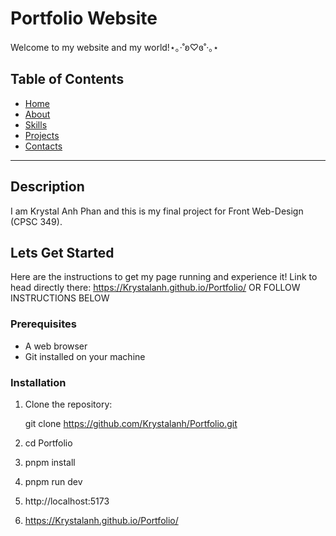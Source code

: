# Portfolio Website

Welcome to my website and my world!⋆｡‧˚ʚ♡ɞ˚‧｡⋆

## Table of Contents

- [Home](#home)
- [About](#about)
- [Skills](#skills)
- [Projects](#projects)
- [Contacts](#contacts)

---

## Description

I am Krystal Anh Phan and this is my final project for Front Web-Design (CPSC 349). 

## Lets Get Started

Here are the instructions to get my page running and experience it!
Link to head directly there: https://Krystalanh.github.io/Portfolio/
OR FOLLOW INSTRUCTIONS BELOW

### Prerequisites

- A web browser
- Git installed on your machine

### Installation

1. Clone the repository:

   git clone https://github.com/Krystalanh/Portfolio.git


2. cd Portfolio

3. pnpm install

4. pnpm run dev

5. http://localhost:5173

6. https://Krystalanh.github.io/Portfolio/